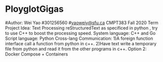 # PloyglotGigas
#Author: Wei Yao
#301256560
#yaoweiy@sfu.ca
CMPT383 Fall 2020 Term Project
Idea: Text Processing 
reStructuredText as specificed in python , try to use C++ to boost the processing speed.
System language:  C++  and Go
Script language: Python
Cross-lang Communication:
1)A foreign function interface  call a function from python in c++.
2)Have text write a temporary file from python and read it from the other programs in c++.
Option 2: Docker Compose + Containers
